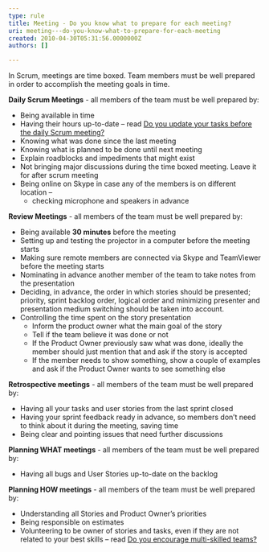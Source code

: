 ```yaml
---
type: rule
title: Meeting - Do you know what to prepare for each meeting?
uri: meeting---do-you-know-what-to-prepare-for-each-meeting
created: 2010-04-30T05:31:56.0000000Z
authors: []

---
```


 In Scrum, meetings are time boxed. Team members must be well prepared in order to accomplish the meeting goals in time. 


**Daily Scrum Meetings** - all members of the team must be well prepared by:

- Being available in time
- Having their hours up-to-date – read [Do you update your tasks before the daily Scrum meeting?](/Management/RulesToBetterScrumUsingTFS/Pages/UpdateTasks.aspx)
- Knowing what was done since the last meeting
- Knowing what is planned to be done until next meeting
- Explain roadblocks and impediments that might exist
- Not bringing major discussions during the time boxed meeting. Leave it for after scrum meeting
- Being online on Skype in case any of the members is on different location –
    - checking microphone and speakers in advance


**Review Meetings** - all members of the team must be well prepared by:

- Being available **30 minutes** before the meeting
- Setting up and testing the projector in a computer before the meeting starts
- Making sure remote members are connected via Skype and TeamViewer before the meeting starts
- Nominating in advance another member of the team to take notes from the presentation
- Deciding, in advance, the order in which stories should be presented; priority, sprint backlog order, logical order and minimizing presenter and presentation medium switching should be taken into account.
- Controlling the time spent on the story presentation
    - Inform the product owner what the main goal of the story
    - Tell if the team believe it was done or not
    - If the Product Owner previously saw what was done, ideally the member should just mention that and ask if the story is accepted
    - If the member needs to show something, show a couple of examples and ask if the Product Owner wants to see something else


**Retrospective meetings** - all members of the team must be well prepared by:

- Having all your tasks and user stories from the last sprint closed
- Having your sprint feedback ready in advance, so members don’t need to think about it during the meeting, saving time
- Being clear and pointing issues that need further discussions


**Planning WHAT meetings** - all members of the team must be well prepared by:

- Having all bugs and User Stories up-to-date on the backlog


**Planning HOW meetings** - all members of the team must be well prepared by:

- Understanding all Stories and Product Owner’s priorities
- Being responsible on estimates
- Volunteering to be owner of stories and tasks, even if they are not related to your best skills – read [Do you encourage multi-skilled teams?](/Management/RulesToBetterScrumUsingTFS/Pages/BeingMultiSkilled.aspx)


